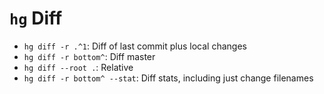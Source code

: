# `hg` Diff

- `hg diff -r .^1`: Diff of last commit plus local changes
- `hg diff -r bottom^`: Diff master
- `hg diff --root .`: Relative
- `hg diff -r bottom^ --stat`: Diff stats, including just change filenames
